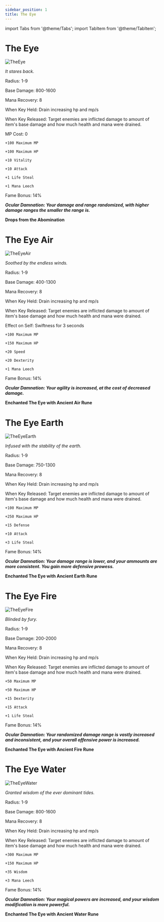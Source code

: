 ```yaml
---
sidebar_position: 1
title: The Eye
---
```


import Tabs from '@theme/Tabs';
import TabItem from '@theme/TabItem';

<Tabs>
  <TabItem value="AR Siphon" label="AR Siphon" default>

# The Eye

![TheEye](https://vwiki.valorserver.com/api/item/picture/the%20eye)

<i>It stares back.</i>

Radius: 1-9

Base Damage: 800-1600

Mana Recovery: 8

When Key Held: Drain increasing hp and mp/s 

When Key Released: Target enemies are inflicted damage to amount of item's base damage and how much health and mana were drained.

MP Cost: 0

    +100 Maximum MP
    
    +100 Maximum HP
    
    +10 Vitality
    
    +10 Attack
    
    +1 Life Steal
    
    +1 Mana Leech
    
Fame Bonus: 14%
    
***Ocular Damnation: Your damage and range randomized, with higher damage ranges the smaller the range is.***

**Drops from the Abomination**

  </TabItem>
  <TabItem value="Air" label="Air">

# The Eye Air

![TheEyeAir](https://vwiki.valorserver.com/api/item/picture/the%20eye%20air)

<i>Soothed by the endless winds.</i>

Radius: 1-9

Base Damage: 400-1300

Mana Recovery: 8

When Key Held: Drain increasing hp and mp/s 

When Key Released: Target enemies are inflicted damage to amount of item's base damage and how much health and mana were drained.

Effect on Self: Swiftness for 3 seconds

    +100 Maximum MP
    
    +150 Maximum HP
    
    +20 Speed
    
    +20 Dexterity
    
    +1 Mana Leech
    
Fame Bonus: 14%
    
***Ocular Damnation: Your agility is increased, at the cost of decreased damage.***

**Enchanted The Eye with Ancient Air Rune**

  </TabItem>
  <TabItem value="Earth" label="Earth">

# The Eye Earth

![TheEyeEarth](https://vwiki.valorserver.com/api/item/picture/the%20eye%20earth)

<i>Infused with the stability of the earth.</i>

Radius: 1-9

Base Damage: 750-1300

Mana Recovery: 8

When Key Held: Drain increasing hp and mp/s 

When Key Released: Target enemies are inflicted damage to amount of item's base damage and how much health and mana were drained.

    +100 Maximum MP
    
    +250 Maximum HP
    
    +15 Defense
    
    +10 Attack
    
    +3 Life Steal
    
Fame Bonus: 14%
    
***Ocular Damnation: Your damage range is lower, and your ammounts are more consistent. You gain more defensive prowess.***

**Enchanted The Eye with Ancient Earth Rune**

  </TabItem>
  <TabItem value="Fire" label="Fire">

# The Eye Fire

![TheEyeFire](https://vwiki.valorserver.com/api/item/picture/the%20eye%20fire)

<i>Blinded by fury.</i>

Radius: 1-9

Base Damage: 200-2000

Mana Recovery: 8

When Key Held: Drain increasing hp and mp/s 

When Key Released: Target enemies are inflicted damage to amount of item's base damage and how much health and mana were drained.

    +50 Maximum MP
    
    +50 Maximum HP
    
    +15 Dexterity
    
    +15 Attack
    
    +1 Life Steal
    
Fame Bonus: 14%
    
***Ocular Damnation: Your randomized damage range is vastly increased and inconsistent, and your overall offensive power is increased.***

**Enchanted The Eye with Ancient Fire Rune**

  </TabItem>
  <TabItem value="Water" label="Water">

# The Eye Water
 
![TheEyeWater](https://vwiki.valorserver.com/api/item/picture/the%20eye%20water)

<i>Granted wisdom of the ever dominant tides.</i>

Radius: 1-9

Base Damage: 800-1600

Mana Recovery: 8

When Key Held: Drain increasing hp and mp/s 

When Key Released: Target enemies are inflicted damage to amount of item's base damage and how much health and mana were drained.

    +300 Maximum MP
    
    +150 Maximum HP
    
    +35 Wisdom
    
    +3 Mana Leech
    
Fame Bonus: 14%
    
***Ocular Damnation: Your magical powers are increased, and your wisdom modification is more powerful.***

**Enchanted The Eye with Ancient Water Rune**

  </TabItem>
</Tabs>

